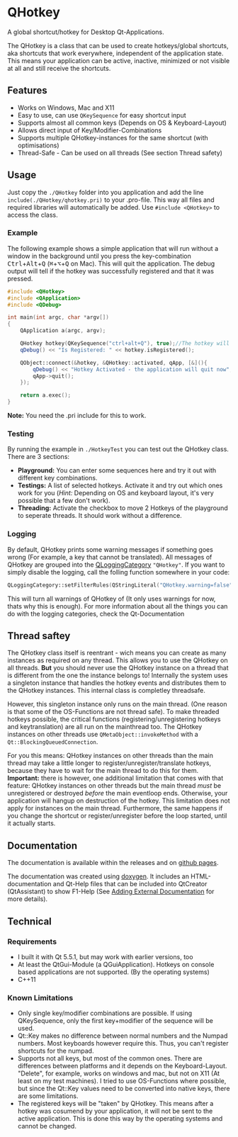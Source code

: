 # QHotkey
A global shortcut/hotkey for Desktop Qt-Applications.

The QHotkey is a class that can be used to create hotkeys/global shortcuts, aka shortcuts that work everywhere, independent of the application state. This means your application can be active, inactive, minimized or not visible at all and still receive the shortcuts.

## Features
 - Works on Windows, Mac and X11
 - Easy to use, can use `QKeySequence` for easy shortcut input
 - Supports almost all common keys (Depends on OS & Keyboard-Layout)
 - Allows direct input of Key/Modifier-Combinations
 - Supports multiple QHotkey-instances for the same shortcut (with optimisations)
 - Thread-Safe - Can be used on all threads (See section Thread safety)

## Usage
Just copy the `./QHotkey` folder into you application and add the line `include(./QHotkey/qhotkey.pri)` to your .pro-file. This way all files and required libraries will automatically be added. Use `#include <QHotkey>` to access the class.

### Example
The following example shows a simple application that will run without a window in the background until you press the key-combination <kbd>Ctrl</kbd>+<kbd>Alt</kbd>+<kbd>Q</kbd> (<kbd>⌘</kbd>+<kbd>⌥</kbd>+<kbd>Q</kbd> on Mac). This will quit the application. The debug output will tell if the hotkey was successfully registered and that it was pressed.
```cpp
#include <QHotkey>
#include <QApplication>
#include <QDebug>

int main(int argc, char *argv[])
{
    QApplication a(argc, argv);

    QHotkey hotkey(QKeySequence("ctrl+alt+Q"), true);//The hotkey will be automatically registered
    qDebug() << "Is Registered: " << hotkey.isRegistered();

    QObject::connect(&hotkey, &QHotkey::activated, qApp, [&](){
        qDebug() << "Hotkey Activated - the application will quit now";
        qApp->quit();
    });

    return a.exec();
}
```

**Note:** You need the .pri include for this to work.

### Testing
By running the example in `./HotkeyTest` you can test out the QHotkey class. There are 3 sections:
 - **Playground:** You can enter some sequences here and try it out with different key combinations.
 - **Testings:** A list of selected hotkeys. Activate it and try out which ones work for you (*Hint:* Depending on OS and keyboard layout, it's very possible that a few don't work).
 - **Threading:** Activate the checkbox to move 2 Hotkeys of the playground to seperate threads. It should work without a difference.

### Logging
By default, QHotkey prints some warning messages if something goes wrong (For example, a key that cannot be translated). All messages of QHotkey are grouped into the [QLoggingCategory](https://doc.qt.io/qt-5/qloggingcategory.html) `"QHotkey"`. If you want to simply disable the logging, call the folling function somewhere in your code:
```cpp
QLoggingCategory::setFilterRules(QStringLiteral("QHotkey.warning=false"));
```
This will turn all warnings of QHotkey of (It only uses warnings for now, thats why this is enough). For more information about all the things you can do with the logging categories, check the Qt-Documentation

## Thread saftey
The QHotkey class itself is reentrant - wich means you can create as many instances as required on any thread. This allows you to use the QHotkey on all threads. **But** you should never use the QHotkey instance on a thread that is different from the one the instance belongs to! Internally the system uses a singleton instance that handles the hotkey events and distributes them to the QHotkey instances. This internal class is completley threadsafe.

However, this singleton instance only runs on the main thread. (One reason is that some of the OS-Functions are not thread safe). To make threaded hotkeys possible, the critical functions (registering/unregistering hotkeys and keytranslation) are all run on the mainthread too. The QHotkey instances on other threads use `QMetaObject::invokeMethod` with a `Qt::BlockingQueuedConnection`.

For you this means: QHotkey instances on other threads than the main thread may take a little longer to register/unregister/translate hotkeys, because they have to wait for the main thread to do this for them. **Important:** there is however, one additional limitation that comes with that feature: QHotkey instances on other threads but the main thread *must* be unregistered or destroyed *before* the main eventloop ends. Otherwise, your application will hangup on destruction of the hotkey. This limitation does not apply for instances on the main thread. Furthermore, the same happens if you change the shortcut or register/unregister before the loop started, until it actually starts.

## Documentation
The documentation is available within the releases and on [github pages](https://skycoder42.github.io/QHotkey/).

The documentation was created using [doxygen](http://www.doxygen.org). It includes an HTML-documentation and Qt-Help files that can be included into QtCreator (QtAssistant) to show F1-Help (See [Adding External Documentation](https://doc.qt.io/qtcreator/creator-help.html#adding-external-documentation) for more details).

## Technical
### Requirements
 - I built it with Qt 5.5.1, but may work with earlier versions, too
 - At least the QtGui-Module (a QGuiApplication). Hotkeys on console based applications are not supported. (By the operating systems)
 - C++11

### Known Limitations
 - Only single key/modifier combinations are possible. If using QKeySequence, only the first key+modifier of the sequence will be used.
 - Qt::Key makes no difference between normal numbers and the Numpad numbers. Most keyboards however require this. Thus, you can't register shortcuts for the numpad.
 - Supports not all keys, but most of the common ones. There are differences between platforms and it depends on the Keyboard-Layout. "Delete", for example, works on windows and mac, but not on X11 (At least on my test machines). I tried to use OS-Functions where possible, but since the Qt::Key values need to be converted into native keys, there are some limitations.
 - The registered keys will be "taken" by QHotkey. This means after a hotkey was cosumend by your application, it will not be sent to the active application. This is done this way by the operating systems and cannot be changed.
